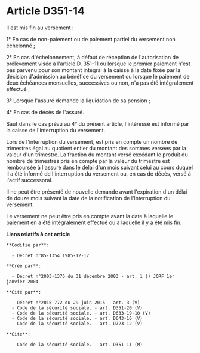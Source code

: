 # Article D351-14

Il est mis fin au versement :

1° En cas de non-paiement ou de paiement partiel du versement non échelonné ;

2° En cas d'échelonnement, à défaut de réception de l'autorisation de prélèvement visée à l'article D. 351-11 ou lorsque le
premier paiement n'est pas parvenu pour son montant intégral à la caisse à la date fixée par la décision d'admission au
bénéfice du versement ou lorsque le paiement de deux échéances mensuelles, successives ou non, n'a pas été intégralement
effectué ;

3° Lorsque l'assuré demande la liquidation de sa pension ;

4° En cas de décès de l'assuré.

Sauf dans le cas prévu au 4° du présent article, l'intéressé est informé par la caisse de l'interruption du versement.

Lors de l'interruption du versement, est pris en compte un nombre de trimestres égal au quotient entier du montant des sommes
versées par la valeur d'un trimestre. La fraction du montant versé excédant le produit du nombre de trimestres pris en compte
par la valeur du trimestre est remboursée à l'assuré dans le délai d'un mois suivant celui au cours duquel il a été informé
de l'interruption du versement ou, en cas de décès, versé à l'actif successoral.

Il ne peut être présenté de nouvelle demande avant l'expiration d'un délai de douze mois suivant la date de la notification
de l'interruption du versement.

Le versement ne peut être pris en compte avant la date à laquelle le paiement en a été intégralement effectué ou à laquelle
il y a été mis fin.

**Liens relatifs à cet article**

	**Codifié par**:

	  - Décret n°85-1354 1985-12-17

	**Créé par**:

	  - Décret n°2003-1376 du 31 décembre 2003 - art. 1 () JORF 1er janvier 2004

	**Cité par**:

	  - Décret n°2015-772 du 29 juin 2015 - art. 3 (V)
	  - Code de la sécurité sociale. - art. D351-20 (V)
	  - Code de la sécurité sociale. - art. D633-19-10 (V)
	  - Code de la sécurité sociale. - art. D643-16 (V)
	  - Code de la sécurité sociale. - art. D723-12 (V)

	**Cite**:

	  - Code de la sécurité sociale. - art. D351-11 (M)
